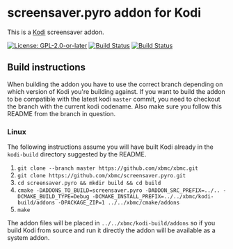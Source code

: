 # screensaver.pyro addon for Kodi

This is a [Kodi](https://kodi.tv) screensaver addon.

[![License: GPL-2.0-or-later](https://img.shields.io/badge/License-GPL%20v2+-blue.svg)](LICENSE.md)
[![Build Status](https://travis-ci.org/xbmc/screensaver.pyro.svg?branch=Matrix)](https://travis-ci.org/xbmc/screensaver.pyro/branches)
[![Build Status](https://dev.azure.com/teamkodi/binary-addons/_apis/build/status/xbmc.screensaver.pyro?branchName=Matrix)](https://dev.azure.com/teamkodi/binary-addons/_build/latest?definitionId=47&branchName=Matrix)
<!--- [![Build Status](https://ci.appveyor.com/api/projects/status/github/xbmc/screensaver.pyro?branch=Matrix&svg=true)](https://ci.appveyor.com/project/xbmc/screensaver-pyro?branch=Matrix) -->

## Build instructions

When building the addon you have to use the correct branch depending on which version of Kodi you're building against.
If you want to build the addon to be compatible with the latest kodi `master` commit, you need to checkout the branch with the current kodi codename.
Also make sure you follow this README from the branch in question.

### Linux

The following instructions assume you will have built Kodi already in the `kodi-build` directory 
suggested by the README.

1. `git clone --branch master https://github.com/xbmc/xbmc.git`
2. `git clone https://github.com/xbmc/screensaver.pyro.git`
3. `cd screensaver.pyro && mkdir build && cd build`
4. `cmake -DADDONS_TO_BUILD=screensaver.pyro -DADDON_SRC_PREFIX=../.. -DCMAKE_BUILD_TYPE=Debug -DCMAKE_INSTALL_PREFIX=../../xbmc/kodi-build/addons -DPACKAGE_ZIP=1 ../../xbmc/cmake/addons`
5. `make`

The addon files will be placed in `../../xbmc/kodi-build/addons` so if you build Kodi from source and run it directly 
the addon will be available as a system addon.
